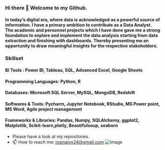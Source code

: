 ### Hi there 👋 Welcome to my Github.
#### In today’s digital era, where data is acknowledged as a powerful source of information. I have a primary ambition to contribute as a Data Analyst. The academic and personnel projects which I have done gave me a strong foundation to explore and implement the data analysis starting from data extraction and finishing with dashboards. Thereby presenting me an opportunity to draw meaningful insights for the respective stakeholders.
### Skillset  
#### BI Tools :                 Power BI, Tableau, SQL, Advanced Excel, Google Sheets
#### Programming Languages:     Python, R
#### Databases:                 Microsoft SQL Server, MySQL, MongoDB, Redshift
#### Softwares & Tools:         Pycharm, Jupyter Notebook, RStudio, MS Power point, MS Word, Agile project management                                              
#### Frameworks & Libraries:    Pandas, Numpy, SQLAlchemy, ggplot2, Matplotlib, Scikit-learn,plotly, Beautifulsoup, seaborn
                                              
*  Please have a look at my repositories.
* 📫 How to reach me: josinajoy24@gmail.com
![image](https://user-images.githubusercontent.com/66690240/143483151-11d0fef8-cd67-4339-90ea-5605b7646a96.png)


<!--
**josinapjoy/josinapjoy** is a ✨ _special_ ✨ repository because its `README.md` (this file) appears on your GitHub profile.

Here are some ideas to get you started:

- 🔭 I’m currently working on ...
- 🌱 I’m currently learning ...
- 👯 I’m looking to collaborate on ...
- 🤔 I’m looking for help with ...
- 💬 Ask me about ...
 📫 How to reach me: josinajoy24@gmail.com
- 😄 Pronouns: ...
- ⚡ Fun fact: ...
-->
